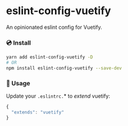 # eslint-config-vuetify

An opinionated eslint config for Vuetify.

### 💿 Install
```bash
yarn add eslint-config-vuetify -D
# OR
npm install eslint-config-vuetify --save-dev
```

### 🚀 Usage
Update your `.eslintrc.`* to _extend_ vuetify:
```js
{
  "extends": "vuetify"
}
```
